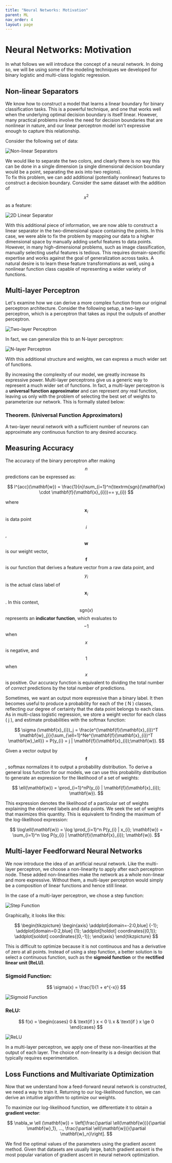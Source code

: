 ```yaml
---
title: "Neural Networks: Motivation"
parent: ML
nav_order: 4
layout: page
---
```


# Neural Networks: Motivation

In what follows we will introduce the concept of a neural network. In doing so, we will be using some of the modeling techniques we developed for binary logistic and multi-class logistic regression.

## Non-linear Separators

We know how to construct a model that learns a linear boundary for binary classification tasks. This is a powerful technique, and one that works well when the underlying optimal decision boundary is itself linear. However, many practical problems involve the need for decision boundaries that are nonlinear in nature, and our linear perceptron model isn't expressive enough to capture this relationship.

Consider the following set of data:

![Non-linear Separators](../assets/images/nonlinsep.PNG)

We would like to separate the two colors, and clearly there is no way this can be done in a single dimension (a single dimensional decision boundary would be a point, separating the axis into two regions).  
To fix this problem, we can add additional (potentially nonlinear) features to construct a decision boundary. Consider the same dataset with the addition of $$x^2$$ as a feature:

![2D Linear Separator](../assets/images/2dlinsep.PNG)

With this additional piece of information, we are now able to construct a linear separator in the two-dimensional space containing the points. In this case, we were able to fix the problem by mapping our data to a higher dimensional space by manually adding useful features to data points. However, in many high-dimensional problems, such as image classification, manually selecting useful features is tedious. This requires domain-specific expertise and works against the goal of generalization across tasks. A natural desire is to learn these feature transformations as well, using a nonlinear function class capable of representing a wider variety of functions.

## Multi-layer Perceptron

Let's examine how we can derive a more complex function from our original perceptron architecture. Consider the following setup, a two-layer perceptron, which is a perceptron that takes as input the outputs of another perceptron.

![Two-layer Perceptron](../assets/images/2dpercep.PNG)

In fact, we can generalize this to an N-layer perceptron:

![N-layer Perceptron](../assets/images/npercep.PNG)

With this additional structure and weights, we can express a much wider set of functions.

By increasing the complexity of our model, we greatly increase its expressive power. Multi-layer perceptrons give us a generic way to represent a much wider set of functions. In fact, a multi-layer perceptron is a **universal function approximator** and can represent _any_ real function, leaving us only with the problem of selecting the best set of weights to parameterize our network. This is formally stated below:

### Theorem. (Universal Function Approximators)

A two-layer neural network with a sufficient number of neurons can approximate any continuous function to any desired accuracy.

## Measuring Accuracy

The accuracy of the binary perceptron after making $$n$$ predictions can be expressed as:

$$
l^{acc}(\mathbf{w}) = \frac{1}{n}\sum_{i=1}^n(\textrm{sgn}(\mathbf{w} \cdot \mathbf{f}(\mathbf{x}_{i}))== y_{i})
$$

where $$\mathbf{x}_{i}$$ is data point $$i$$, $$\mathbf{w}$$ is our weight vector, $$\mathbf{f}$$ is our function that derives a feature vector from a raw data point, and $$y_{i}$$ is the actual class label of $$\mathbf{x}_{i}$$. In this context, $$\textrm{sgn}(x)$$ represents an **indicator function**, which evaluates to $$-1$$ when $$x$$ is negative, and $$1$$ when $$x$$ is positive. Our accuracy function is equivalent to dividing the total number of _correct_ predictions by the total number of predictions.

Sometimes, we want an output more expressive than a binary label. It then becomes useful to produce a probability for each of the \( N \) classes, reflecting our degree of certainty that the data point belongs to each class. As in multi-class logistic regression, we store a weight vector for each class \( j \), and estimate probabilities with the softmax function:

$$
\sigma (\mathbf{x}_{i})_j = \frac{e^{\mathbf{f}(\mathbf{x}_{i})^T \mathbf{w}_j}}{\sum_{\ell=1}^Ne^{\mathbf{f}(\mathbf{x}_{i})^T \mathbf{w}_\ell}} = P(y_{i} = j | \mathbf{f}(\mathbf{x}_{i});\mathbf{w}).
$$

Given a vector output by $$\mathbf{f}$$, softmax normalizes it to output a probability distribution. To derive a general loss function for our models, we can use this probability distribution to generate an expression for the likelihood of a set of weights:

$$
\ell(\mathbf{w}) = \prod_{i=1}^nP(y_{i} | \mathbf{f}(\mathbf{x}_{i}); \mathbf{w}).
$$

This expression denotes the likelihood of a particular set of weights explaining the observed labels and data points. We seek the set of weights that maximizes this quantity. This is equivalent to finding the maximum of the log-likelihood expression:

$$
\log\ell(\mathbf{w}) = \log \prod_{i=1}^n P(y_{i} | x_{i}; \mathbf{w}) = \sum_{i=1}^n \log P(y_{i} | \mathbf{f}(\mathbf{x}_{i}); \mathbf{w}).
$$

## Multi-layer Feedforward Neural Networks

We now introduce the idea of an artificial neural network. Like the multi-layer perceptron, we choose a non-linearity to apply after each perceptron node. These added non-linearities make the network as a whole non-linear and more expressive. Without them, a multi-layer perceptron would simply be a composition of linear functions and hence still linear.

In the case of a multi-layer perceptron, we chose a step function:

![Step Function](../assets/images/step_function.png)

Graphically, it looks like this:

$$
\begin{tikzpicture}
    \begin{axis}
        \addplot[domain=-2:0,blue] {-1};
        \addplot[domain=0:2,blue] {1};
        \addplot[holdot] coordinates{(0,1)};
        \addplot[soldot] coordinates{(0,-1)};
    \end{axis}
\end{tikzpicture}
$$

This is difficult to optimize because it is not continuous and has a derivative of zero at all points. Instead of using a step function, a better solution is to select a continuous function, such as the **sigmoid function** or the **rectified linear unit (ReLU)**.

### Sigmoid Function: 

$$
\sigma(x) = \frac{1}{1 + e^{-x}}
$$

![Sigmoid Function](../assets/images/sigmoid_function.png)

### ReLU: 

$$
f(x) = \begin{cases} 
0 & \text{if } x < 0 \\
x & \text{if } x \ge 0 
\end{cases}
$$

![ReLU](../assets/images/relu_function.png)

In a multi-layer perceptron, we apply one of these non-linearities at the output of each layer. The choice of non-linearity is a design decision that typically requires experimentation.

## Loss Functions and Multivariate Optimization

Now that we understand how a feed-forward neural network is constructed, we need a way to train it. Returning to our log-likelihood function, we can derive an intuitive algorithm to optimize our weights.

To maximize our log-likelihood function, we differentiate it to obtain a **gradient vector**:

$$
\nabla_w  \ell (\mathbf{w}) = \left[\frac{\partial \ell(\mathbf{w})}{\partial \mathbf{w}_1}, ..., \frac{\partial \ell(\mathbf{w})}{\partial \mathbf{w}_n}\right].
$$

We find the optimal values of the parameters using the gradient ascent method. Given that datasets are usually large, batch gradient ascent is the most popular variation of gradient ascent in neural network optimization.